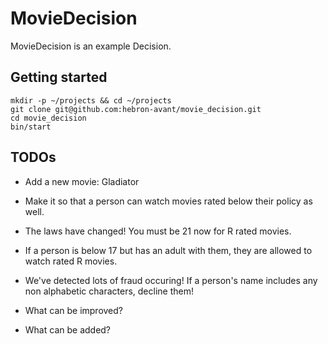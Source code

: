 # MovieDecision

MovieDecision is an example Decision.

## Getting started

```shell
mkdir -p ~/projects && cd ~/projects
git clone git@github.com:hebron-avant/movie_decision.git
cd movie_decision
bin/start
```

## TODOs

* Add a new movie: Gladiator

* Make it so that a person can watch movies rated below their policy as well.

* The laws have changed! You must be 21 now for R rated movies.

* If a person is below 17 but has an adult with them, they are allowed to watch rated R movies.

* We've detected lots of fraud occuring! If a person's name includes any non alphabetic characters, decline them!

* What can be improved?

* What can be added?